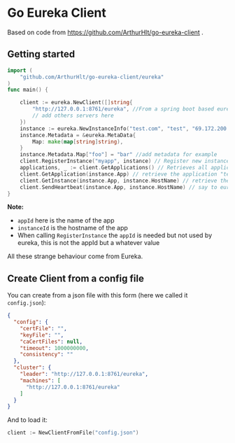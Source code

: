 Go Eureka Client
================

Based on code from https://github.com/ArthurHlt/go-eureka-client .

## Getting started

```go
import (
	"github.com/ArthurHlt/go-eureka-client/eureka"
)
func main() {

	client := eureka.NewClient([]string{
		"http://127.0.0.1:8761/eureka", //From a spring boot based eureka server
		// add others servers here
	})
	instance := eureka.NewInstanceInfo("test.com", "test", "69.172.200.235", 80, 30, false) //Create a new instance to register
	instance.Metadata = &eureka.MetaData{
		Map: make(map[string]string),
	}
	instance.Metadata.Map["foo"] = "bar" //add metadata for example
	client.RegisterInstance("myapp", instance) // Register new instance in your eureka(s)
	applications, _ := client.GetApplications() // Retrieves all applications from eureka server(s)
	client.GetApplication(instance.App) // retrieve the application "test"
	client.GetInstance(instance.App, instance.HostName) // retrieve the instance from "test.com" inside "test"" app
	client.SendHeartbeat(instance.App, instance.HostName) // say to eureka that your app is alive (here you must send heartbeat before 30 sec)
}
```

**Note:**
- `appId` here is the name of the app
- `instanceId` is the hostname of the app
- When calling `RegisterInstance` the `appId` is needed but not used by eureka, this is not the appId but a whatever value

All these strange behaviour come from Eureka.

## Create Client from a config file

You can create from a json file with this form (here we called it `config.json`):

```json
{
  "config": {
    "certFile": "",
    "keyFile": "",
    "caCertFiles": null,
    "timeout": 1000000000,
    "consistency": ""
  },
  "cluster": {
    "leader": "http://127.0.0.1:8761/eureka",
    "machines": [
      "http://127.0.0.1:8761/eureka"
    ]
  }
}
```

And to load it:

```go
client := NewClientFromFile("config.json")
```
